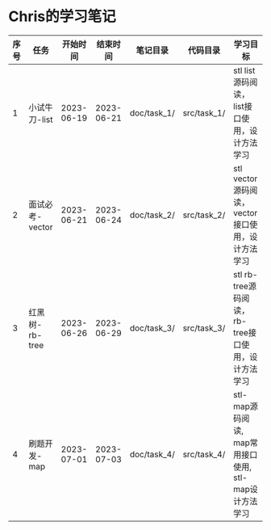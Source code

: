 # Chris的学习笔记

| 序号 | 任务            | 开始时间   | 结束时间   | 笔记目录    | 代码目录    | 学习目标                                              |
| ---- | --------------- | ---------- | ---------- | ----------- | ----------- | ----------------------------------------------------- |
| 1    | 小试牛刀-list   | 2023-06-19 | 2023-06-21 | doc/task_1/ | src/task_1/ | stl list源码阅读，list接口使用，设计方法学习          |
| 2    | 面试必考-vector | 2023-06-21 | 2023-06-24 | doc/task_2/ | src/task_2/ | stl vector源码阅读，vector接口使用，设计方法学习      |
| 3    | 红黑树-rb-tree  | 2023-06-26 | 2023-06-29 | doc/task_3/ | src/task_3/ | stl rb-tree源码阅读，rb-tree接口使用，设计方法学习    |
| 4    | 刷题开发-map    | 2023-07-01 | 2023-07-03 | doc/task_4/ | src/task_4/ | stl-map源码阅读, map常用接口使用, stl-map设计方法学习 |
